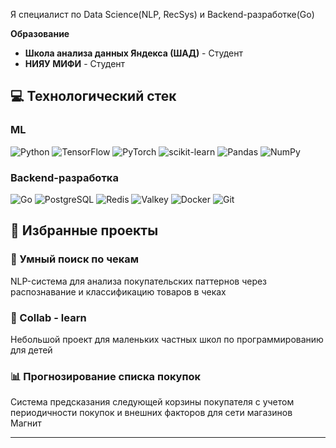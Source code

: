 Я специалист по Data Science(NLP, RecSys) и Backend-разработке(Go)
 
 
 **Образование**
- **Школа анализа данных Яндекса (ШАД)** - Студент
- **НИЯУ МИФИ** - Студент

## 💻 Технологический стек

### ML
![Python](https://img.shields.io/badge/Python-3776AB?style=for-the-badge&logo=python&logoColor=white)
![TensorFlow](https://img.shields.io/badge/TensorFlow-FF6F00?style=for-the-badge&logo=tensorflow&logoColor=white)
![PyTorch](https://img.shields.io/badge/PyTorch-EE4C2C?style=for-the-badge&logo=pytorch&logoColor=white)
![scikit-learn](https://img.shields.io/badge/scikit--learn-F7931E?style=for-the-badge&logo=scikit-learn&logoColor=white)
![Pandas](https://img.shields.io/badge/Pandas-150458?style=for-the-badge&logo=pandas&logoColor=white)
![NumPy](https://img.shields.io/badge/NumPy-013243?style=for-the-badge&logo=numpy&logoColor=white)

### Backend-разработка
![Go](https://img.shields.io/badge/Go-00ADD8?style=for-the-badge&logo=go&logoColor=white)
![PostgreSQL](https://img.shields.io/badge/PostgreSQL-316192?style=for-the-badge&logo=postgresql&logoColor=white)
![Redis](https://img.shields.io/badge/Redis-DC382D?style=for-the-badge&logo=redis&logoColor=white)
![Valkey](https://img.shields.io/badge/Valkey-FF4438?style=for-the-badge&logo=redis&logoColor=white)
![Docker](https://img.shields.io/badge/Docker-2496ED?style=for-the-badge&logo=docker&logoColor=white)
![Git](https://img.shields.io/badge/Git-F05032?style=for-the-badge&logo=git&logoColor=white)


## 🌟 Избранные проекты

### 🤖 Умный поиск по чекам
NLP-система для анализа покупательских паттернов через распознавание и классификацию товаров в чеках

### 🚀 Collab - learn
Небольшой проект для маленьких частных школ по программированию для детей

### 📊 Прогнозирование списка покупок
Система предсказания следующей корзины покупателя с учетом периодичности покупок и внешних факторов для сети магазинов Магнит

---


